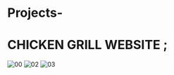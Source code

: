 # Projects-
# CHICKEN GRILL WEBSITE ;
![00](https://github.com/DillAwaiz/Projects-/assets/156818877/9ddc5fbe-7453-486b-848f-ad6b6b58ed79)
![02](https://github.com/DillAwaiz/Projects-/assets/156818877/44b99414-8606-4f9c-8188-a64bb8faa6ff)
![03](https://github.com/DillAwaiz/Projects-/assets/156818877/931f9b61-0a0d-4b7f-bcf1-391e9eed7fb0)

